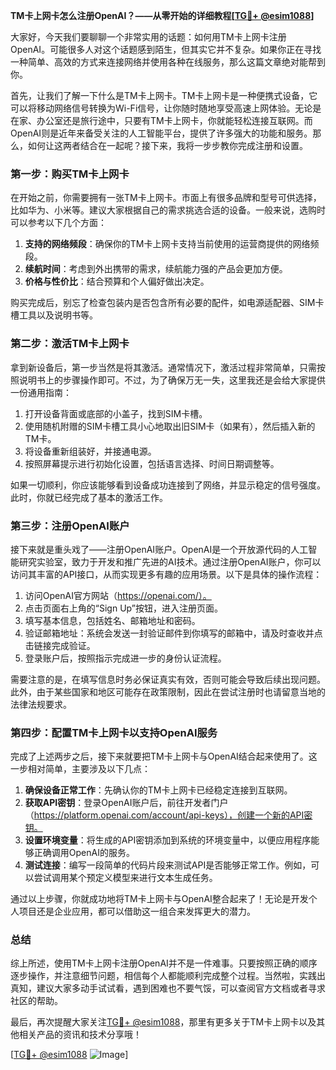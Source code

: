 **TM卡上网卡怎么注册OpenAI？——从零开始的详细教程[[TG💪+ @esim1088](https://t.me/s/esim1088)]**

大家好，今天我们要聊聊一个非常实用的话题：如何用TM卡上网卡注册OpenAI。可能很多人对这个话题感到陌生，但其实它并不复杂。如果你正在寻找一种简单、高效的方式来连接网络并使用各种在线服务，那么这篇文章绝对能帮到你。

首先，让我们了解一下什么是TM卡上网卡。TM卡上网卡是一种便携式设备，它可以将移动网络信号转换为Wi-Fi信号，让你随时随地享受高速上网体验。无论是在家、办公室还是旅行途中，只要有TM卡上网卡，你就能轻松连接互联网。而OpenAI则是近年来备受关注的人工智能平台，提供了许多强大的功能和服务。那么，如何让这两者结合在一起呢？接下来，我将一步步教你完成注册和设置。

### 第一步：购买TM卡上网卡

在开始之前，你需要拥有一张TM卡上网卡。市面上有很多品牌和型号可供选择，比如华为、小米等。建议大家根据自己的需求挑选合适的设备。一般来说，选购时可以参考以下几个方面：

1. **支持的网络频段**：确保你的TM卡上网卡支持当前使用的运营商提供的网络频段。
2. **续航时间**：考虑到外出携带的需求，续航能力强的产品会更加方便。
3. **价格与性价比**：结合预算和个人偏好做出决定。

购买完成后，别忘了检查包装内是否包含所有必要的配件，如电源适配器、SIM卡槽工具以及说明书等。

### 第二步：激活TM卡上网卡

拿到新设备后，第一步当然是将其激活。通常情况下，激活过程非常简单，只需按照说明书上的步骤操作即可。不过，为了确保万无一失，这里我还是会给大家提供一份通用指南：

1. 打开设备背面或底部的小盖子，找到SIM卡槽。
2. 使用随机附赠的SIM卡槽工具小心地取出旧SIM卡（如果有），然后插入新的TM卡。
3. 将设备重新组装好，并接通电源。
4. 按照屏幕提示进行初始化设置，包括语言选择、时间日期调整等。

如果一切顺利，你应该能够看到设备成功连接到了网络，并显示稳定的信号强度。此时，你就已经完成了基本的激活工作。

### 第三步：注册OpenAI账户

接下来就是重头戏了——注册OpenAI账户。OpenAI是一个开放源代码的人工智能研究实验室，致力于开发和推广先进的AI技术。通过注册OpenAI账户，你可以访问其丰富的API接口，从而实现更多有趣的应用场景。以下是具体的操作流程：

1. 访问OpenAI官方网站（https://openai.com/）。
2. 点击页面右上角的“Sign Up”按钮，进入注册页面。
3. 填写基本信息，包括姓名、邮箱地址和密码。
4. 验证邮箱地址：系统会发送一封验证邮件到你填写的邮箱中，请及时查收并点击链接完成验证。
5. 登录账户后，按照指示完成进一步的身份认证流程。

需要注意的是，在填写信息时务必保证真实有效，否则可能会导致后续出现问题。此外，由于某些国家和地区可能存在政策限制，因此在尝试注册时也请留意当地的法律法规要求。

### 第四步：配置TM卡上网卡以支持OpenAI服务

完成了上述两步之后，接下来就要把TM卡上网卡与OpenAI结合起来使用了。这一步相对简单，主要涉及以下几点：

1. **确保设备正常工作**：先确认你的TM卡上网卡已经稳定连接到互联网。
2. **获取API密钥**：登录OpenAI账户后，前往开发者门户（https://platform.openai.com/account/api-keys），创建一个新的API密钥。
3. **设置环境变量**：将生成的API密钥添加到系统的环境变量中，以便应用程序能够正确调用OpenAI的服务。
4. **测试连接**：编写一段简单的代码片段来测试API是否能够正常工作。例如，可以尝试调用某个预定义模型来进行文本生成任务。

通过以上步骤，你就成功地将TM卡上网卡与OpenAI整合起来了！无论是开发个人项目还是企业应用，都可以借助这一组合来发挥更大的潜力。

### 总结

综上所述，使用TM卡上网卡注册OpenAI并不是一件难事。只要按照正确的顺序逐步操作，并注意细节问题，相信每个人都能顺利完成整个过程。当然啦，实践出真知，建议大家多动手试试看，遇到困难也不要气馁，可以查阅官方文档或者寻求社区的帮助。

最后，再次提醒大家关注[TG💪+ @esim1088](https://t.me/s/esim1088)，那里有更多关于TM卡上网卡以及其他相关产品的资讯和技术分享哦！

[[TG💪+ @esim1088](https://t.me/s/esim1088) ![Image](https://i.postimg.cc/4NQfJmqS/Snipaste-2025-05-13-00-14-12.png)]